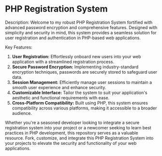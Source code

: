 # PHP Registration System

Description:
Welcome to my robust PHP Registration System fortified with advanced password encryption and comprehensive features. Designed with simplicity and security in mind, this system provides a seamless solution for user registration and authentication in PHP-based web applications.

Key Features:
1. **User Registration:** Effortlessly onboard new users into your web application with a streamlined registration process.
2. **Secure Password Encryption:** Implementing industry-standard encryption techniques, passwords are securely stored to safeguard user data.
3. **Session Management:** Efficiently manage user sessions to maintain a smooth user experience and enhance security.
4. **Customizable Interface:** Tailor the system to suit your application's aesthetic and functional requirements with ease.
5. **Cross-Platform Compatibility:** Built using PHP, this system ensures compatibility across various platforms, making it accessible to a broader audience.

Whether you're a seasoned developer looking to integrate a secure registration system into your project or a newcomer seeking to learn best practices in PHP development, this repository serves as a valuable resource. Fork, customize, and integrate this PHP Registration System into your projects to elevate the security and functionality of your web applications.

